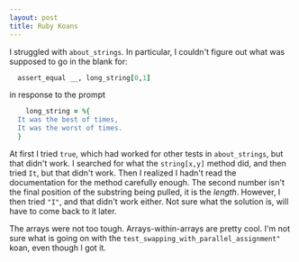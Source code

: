 ```yaml
---
layout: post
title: Ruby Koans
---
```


I struggled with ```about_strings```. In particular, I couldn't figure out what was supposed to go in the blank for: 
```ruby 
  assert_equal __, long_string[0,1]
```
in response to the prompt
```ruby
    long_string = %{
  It was the best of times,
  It was the worst of times.
  }
```
At first I tried ``` true ```, which had worked for other tests in ```about_strings```, but that didn't work. I searched for what the ```string[x,y]``` method did, and then tried ```It```, but that didn't work. Then I realized I hadn't read the documentation for the method carefully enough. The second number isn't the final position of the substring being pulled, it is the *length*. However, I then tried ```"I"```, and that didn't work either. Not sure what the solution is, will have to come back to it later.

The arrays were not too tough. Arrays-within-arrays are pretty cool. I'm not sure what is going on with the ```test_swapping_with_parallel_assignment"``` koan, even though I got it.
